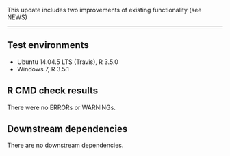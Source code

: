 This update includes two improvements of existing functionality (see NEWS)

---

## Test environments
* Ubuntu 14.04.5 LTS (Travis), R 3.5.0
* Windows 7, R 3.5.1

## R CMD check results

There were no ERRORs or WARNINGs. 

## Downstream dependencies

There are no downstream dependencies.